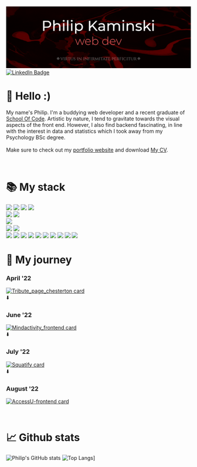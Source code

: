 

![Philip's GitHub Banner](./assets/banner_darkmode.png)
[![LinkedIn Badge](https://img.shields.io/twitter/url?label=LinkedIn&logo=LinkedIn&style=social&url=https%3A%2F%2Fwww.linkedin.com%2Fin%2Fkaminskp%2F)](https://www.linkedin.com/in/kaminskp/)

# 👋 Hello :)

My name's Philip. I'm a buddying web developer and a recent graduate of [School Of Code](https://www.schoolofcode.com/). Artistic by nature, I tend to gravitate towards the visual aspects of the front end. However, I also find backend fascinating, in line with the interest in data and statistics which I took away from my Psychology BSc degree.</br>
</br>
Make sure to check out my [portfolio website](https://www.philip-kaminski.tech/) and download <a href="./assets/PK_CV.pdf" target=”_blank”>My CV</a>.
</br>
</br>
</br>

# 📚 My stack

![](https://img.shields.io/badge/Code-React.js-informational?style=flat&logo=react&logoColor=white&color=4AB197)
![](https://img.shields.io/badge/Code-Next.js-informational?style=flat&logo=nextdotjs&logoColor=white&color=4AB197)
![](https://img.shields.io/badge/Code-SQL-informational?style=flat&logo=postgresql&logoColor=white&color=4AB197)
![](https://img.shields.io/badge/Code-JavaScript-informational?style=flat&logo=JavaScript&logoColor=white&color=4AB197)
</br>
![](https://img.shields.io/badge/Style-CSS-informational?style=flat&logo=css3&logoColor=white&color=b80087)
![](https://img.shields.io/badge/Style-Styled_Components-informational?style=flat&logo=styled-components&logoColor=white&color=b80087)
</br>
![](https://img.shields.io/badge/Libraries-ChakraUI-informational?style=flat&logo=chakraui&logoColor=white&color=green)
</br>
![](https://img.shields.io/badge/Test-Jest-informational?style=flat&logo=jest&logoColor=white&color=ff5100) ![](https://img.shields.io/badge/Test-React_Testing_Library-informational?style=flat&logo=testinglibrary&logoColor=white&color=ff5100) 
</br>
![](https://img.shields.io/badge/Tools-Vercel-informational?style=flat&logo=vercel&logoColor=white&color=332df7) ![](https://img.shields.io/badge/Tools-Auth0-informational?style=flat&logo=auth0&logoColor=white&color=332df7)
![](https://img.shields.io/badge/Tools-Netlify-informational?style=flat&logo=netlify&logoColor=white&color=332df7) ![](https://img.shields.io/badge/Tools-Auth0-informational?style=flat&logo=auth0&logoColor=white&color=332df7)
![](https://img.shields.io/badge/Tools-AWS-informational?style=flat&logo=amazonaws&logoColor=white&color=332df7)
![](https://img.shields.io/badge/Tools-NPM-informational?style=flat&logo=npm&logoColor=white&color=332df7)
![](https://img.shields.io/badge/Tools-GitHub-informational?style=flat&logo=GitHub&logoColor=white&color=332df7)
![](https://img.shields.io/badge/Tools-Postman-informational?style=flat&logo=Postman&logoColor=white&color=332df7)
![](https://img.shields.io/badge/Tools-Gimp-informational?style=flat&logo=gimp&logoColor=white&color=332df7)
![](https://img.shields.io/badge/Tools-Inkscape-informational?style=flat&logo=inkscape&logoColor=white&color=332df7)

# 🚀 My journey

### April '22
[![Tribute_page_chesterton card](https://github-readme-stats.vercel.app/api/pin/?username=aureaflamma&repo=tribute_page_chesterton&&bg_color=90,000000,9f0909&text_color=FFFFFF&title_color=FFFFFF&icon_color=cd8484)](https://github.com/AureaFlamma/tribute_page_chesterton)
</br>
⬇️
</br>
### June '22
[![Mindactivity_frontend card](https://github-readme-stats.vercel.app/api/pin/?username=aureaflamma&repo=mindactivity_frontend&bg_color=90,000000,9f0909&text_color=FFFFFF&title_color=FFFFFF&icon_color=cd8484)](https://github.com/AureaFlamma/mindactivity_frontend)
</br>
⬇️
</br>
### July '22
[![Squatify card](https://github-readme-stats.vercel.app/api/pin/?username=aureaflamma&repo=Squatify-App&bg_color=90,000000,9f0909&text_color=FFFFFF&title_color=FFFFFF&icon_color=cd8484)](https://github.com/AureaFlamma/mindactivity_frontend)
</br>
⬇️
</br>
### August '22
[![AccessU-frontend card](https://github-readme-stats.vercel.app/api/pin/?username=aureaflamma&repo=AccessU-frontend&bg_color=90,000000,9f0909&text_color=FFFFFF&title_color=FFFFFF&icon_color=cd8484)](https://github.com/AureaFlamma/mindactivity_frontend)

</br>

# 📈 Github stats

<!--This can be used to create a new theme- just fork the repo-->

![Philip's GitHub stats](https://github-readme-stats.vercel.app/api?username=aureaflamma&count_private=true&show_icons=true&bg_color=106,000000,9f0909,9f0909&text_color=FFFFFF&title_color=FFFFFF&icon_color=cd8484)
![Top Langs](https://github-readme-stats.vercel.app/api/top-langs/?username=aureaflamma&show_icons=true&layout=compact&bg_color=106,000000,9f0909,9f0909&text_color=FFFFFF&title_color=FFFFFF&icon_color=cd8484)]
</br>
</br>
</br>





</details>

<!---
AureaFlamma/AureaFlamma is a ✨ special ✨ repository because its `README.md` (this file) appears on your GitHub profile.
You can click the Preview link to take a look at your changes.


PLAN:
1. Deploy Tribute
2. Readme for Tribute

3. Deploy Mindactivity
4. Readme for mindactivity

5. Deploy Squatify
6. Readme for Squatify

7. Portfolio website
8. Photo
--->
